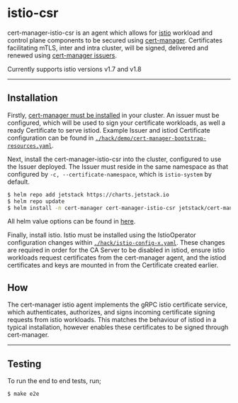 # istio-csr

cert-manager-istio-csr is an agent which allows for [istio](https://istio.io) workload
and control plane components to be secured using
[cert-manager](https://cert-manager.io). Certificates facilitating mTLS, inter
and intra cluster, will be signed, delivered and renewed using [cert-manager
issuers](https://cert-manager.io/docs/concepts/issuer).

Currently supports istio versions v1.7 and v1.8

---

## Installation

Firstly, [cert-manager must be
installed](https://cert-manager.io/docs/installation/) in your cluster. An
issuer must be configured, which will be used to sign your certificate
workloads, as well a ready Certificate to serve istiod. Example Issuer and
istiod Certificate configuration can be found in
[`./hack/demo/cert-manager-bootstrap-resources.yaml`](./hack/demo/cert-manager-bootstrap-resources.yaml).

Next, install the cert-manager-istio-csr into the cluster, configured to use
the Issuer deployed. The Issuer must reside in the same namespace as that
configured by `-c, --certificate-namespace`, which is `istio-system` by default.

```bash
$ helm repo add jetstack https://charts.jetstack.io
$ helm repo update
$ helm install -n cert-manager cert-manager-istio-csr jetstack/cert-manager-istio-csr
```

All helm value options can be found in
[here](./deploy/charts/istio-csr/README.md).

Finally, install istio. Istio must be installed using the IstioOperator
configuration changes within
[`./hack/istio-config-x.yaml`](./hack/istio-config-1.8.2.yaml). These changes are
required in order for the CA Server to be disabled in istiod, ensure istio
workloads request certificates from the cert-manager agent, and the istiod
certificates and keys are mounted in from the Certificate created earlier.


## How

The cert-manager istio agent implements the gRPC istio certificate service,
which authenticates, authorizes, and signs incoming certificate signing requests
from istio workloads. This matches the behaviour of istiod in a typical
installation, however enables these certificates to be signed through
cert-manager.

---

## Testing

To run the end to end tests, run;

```bash
$ make e2e
```
